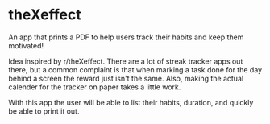 # theXeffect
An app that prints a PDF to help users track their habits and keep them motivated!

Idea inspired by r/theXeffect. There are a lot of streak tracker apps out there, but a common complaint is that when marking a task done for the day behind a screen the reward just isn't the same. Also, making the actual calender for the tracker on paper takes a little work. 

With this app the user will be able to list their habits, duration, and quickly be able to print it out. 
